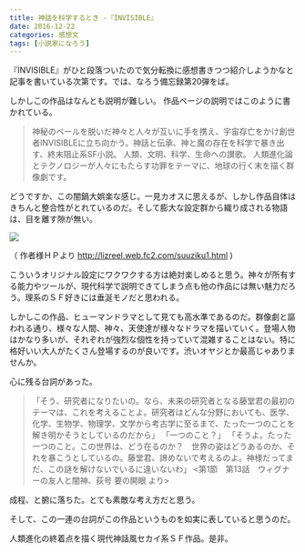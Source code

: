 ```yaml
---
title: 神話を科学するとき -『INVISIBLE』
date: 2016-12-22
categories: 感想文
tags: [小説家になろう]
---
```


『INVISIBLE』がひと段落ついたので気分転換に感想書きつつ紹介しようかなと記事を書いている次第です。では、なろう備忘録第20弾をば。




しかしこの作品はなんとも説明が難しい。
作品ページの説明ではこのように書かれている。

> 神秘のベールを脱いだ神々と人々が互いに手を携え、宇宙存亡をかけ創世者INVISIBLEに立ち向かう。神話と伝承、神と魔の存在を科学で暴き出す、終末阻止系SF小説。
人類、文明、科学、生命への讃歌。
人類進化論とテクノロジーが人々にもたらす功罪をテーマに、地球の行く末を描く群像劇です。

どうですか、この闇鍋大娯楽な感じ。一見カオスに思えるが、しかし作品自体はきちんと整合性がとれているのだ。そして膨大な設定群から織り成される物語は、目を離す隙が無い。


![](https://cdn-ak.f.st-hatena.com/images/fotolife/o/owlhoot/20161222/20161222022715.png)

（ 作者様ＨＰより http://lizreel.web.fc2.com/suuziku1.html )


こういうオリジナル設定にワクワクする方は絶対楽しめると思う。神々が所有する能力やツールが、現代科学で説明できてしまう点も他の作品には無い魅力だろう。理系のＳＦ好きには垂涎モノだと思われる。

しかしこの作品、ヒューマンドラマとして見ても高水準であるのだ。群像劇と謳われる通り、様々な人間、神々、天使達が様々なドラマを描いていく。登場人物はかなり多いが、それぞれが強烈な個性を持っていて混雑することはない。特に格好いい大人がたくさん登場するのが良いです。渋いオヤジとか最高じゃありませんか。



心に残る台詞があった。

>「そう、研究者になりたいの。なら、未来の研究者となる藤堂君の最初のテーマは、これを考えることよ。研究者はどんな分野においても、医学、化学、生物学、物理学、文学から考古学に至るまで、たった一つのことを解き明かそうとしているのだから」
「一つのこと？」
「そうよ。たった一つのこと。この世界は、どう在るのか？　世界の姿はどうあるのか、それを暴こうとしているの。藤堂君、諦めないで考えるのよ。神様だってまだ、この謎を解けないでいるに違いないわ」
 <第1節　第13話　ウィグナーの友人と闇神、荻号 要の開眼 より>

成程、と腑に落ちた。とても素敵な考え方だと思う。

そして、この一連の台詞がこの作品というものを如実に表していると思うのだ。 


人類進化の終着点を描く現代神話風セカイ系ＳＦ作品。是非。